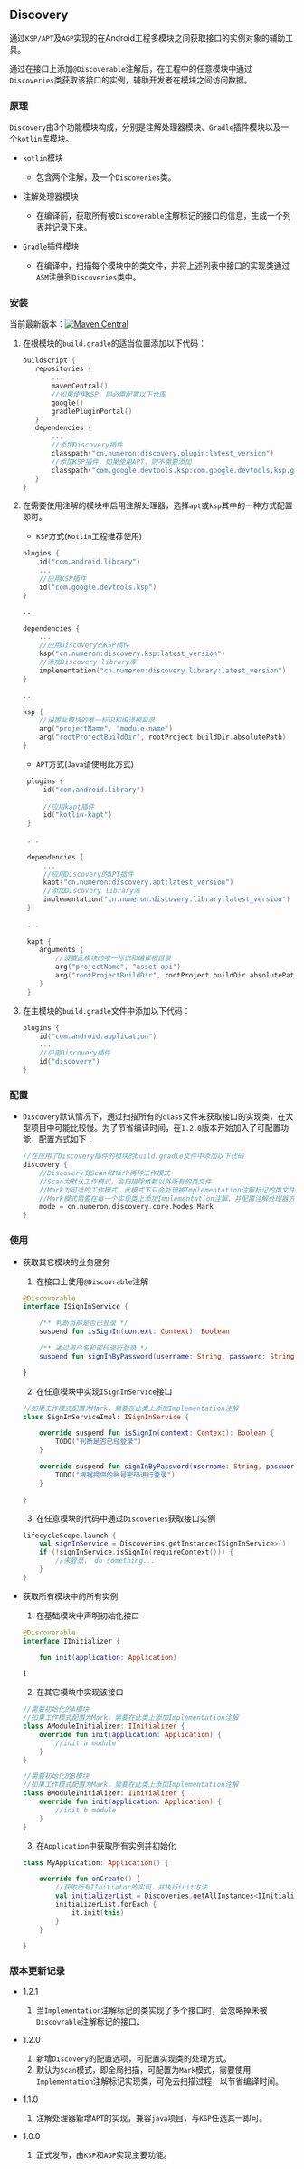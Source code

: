 ## Discovery

通过`KSP/APT`及`AGP`实现的在Android工程多模块之间获取接口的实例对象的辅助工具。

通过在接口上添加`@Discoverable`注解后，在工程中的任意模块中通过`Discoveries`类获取该接口的实例，辅助开发者在模块之间访问数据。

### 原理

`Discovery`由3个功能模块构成，分别是注解处理器模块、`Gradle`插件模块以及一个`kotlin`库模块。

- `kotlin`模块
    - 包含两个注解，及一个`Discoveries`类。

- 注解处理器模块
    - 在编译前，获取所有被`Discoverable`注解标记的接口的信息，生成一个列表并记录下来。

- `Gradle`插件模块
    - 在编译中，扫描每个模块中的类文件，并将上述列表中接口的实现类通过`ASM`注册到`Discoveries`类中。

### 安装

当前最新版本：[![Maven Central](https://maven-badges.herokuapp.com/maven-central/cn.numeron/discovery.core/badge.svg)](https://mvnrepository.com/artifact/cn.numeron)

1. 在根模块的`build.gradle`的适当位置添加以下代码：
    ```kotlin
    buildscript {
       repositories {
           ...
           mavenCentral()
           //如果使用KSP，则必需配置以下仓库
           google()
           gradlePluginPortal()
       }
       dependencies {
           ...
           //添加Discovery插件
           classpath("cn.numeron:discovery.plugin:latest_version")
           //添加KSP插件，如果使用APT，则不需要添加
           classpath("com.google.devtools.ksp:com.google.devtools.ksp.gradle.plugin:1.5.21-1.0.0-beta06")
       }
    }
   ```

2. 在需要使用注解的模块中启用注解处理器，选择`apt`或`ksp`其中的一种方式配置即可。
    - `KSP`方式(`Kotlin`工程推荐使用)
   ```kotlin
   plugins {
       id("com.android.library")
       ...
       //应用KSP插件
       id("com.google.devtools.ksp")
   }
   
   ...
   
   dependencies {
       ...
       //应用Discovery的KSP插件
       ksp("cn.numeron:discovery.ksp:latest_version")
       //添加Discovery library库
       implementation("cn.numeron:discovery.library:latest_version")
   }
   
   ...
   
   ksp {
       //设置此模块的唯一标识和编译根目录
       arg("projectName", "module-name")
       arg("rootProjectBuildDir", rootProject.buildDir.absolutePath)
   }
   ```
    * `APT`方式(`Java`请使用此方式)
    ```kotlin
     plugins {
         id("com.android.library")
         ...
         //应用kapt插件
         id("kotlin-kapt")
     }
     
     ...
     
     dependencies {
         ...
         //应用Discovery的APT插件
         kapt("cn.numeron:discovery.apt:latest_version")
         //添加Discovery library库
         implementation("cn.numeron:discovery.library:latest_version")
     }
     
     ...
     
     kapt {
        arguments {
            //设置此模块的唯一标识和编译根目录
            arg("projectName", "asset-api")
            arg("rootProjectBuildDir", rootProject.buildDir.absolutePath)
        }
     }
     ```

3. 在主模块的`build.gradle`文件中添加以下代码：
    ```kotlin
    plugins {
        id("com.android.application")
        ...
        //应用Discovery插件
        id("discovery")
   }
    ```

### 配置
- `Discovery`默认情况下，通过扫描所有的`class`文件来获取接口的实现类，在大型项目中可能比较慢。为了节省编译时间，在`1.2.0`版本开始加入了可配置功能，配置方式如下：
  
    ```kotlin
    //在应用了Discovery插件的模块的build.gradle文件中添加以下代码
    discovery {
        //Discovery有Scan和Mark两种工作模式
        //Scan为默认工作模式，会扫描除依赖以外所有的类文件
        //Mark为可选的工作模式，此模式下只会处理被Implementation注解标记的类文件
        //Mark模式需要在每一个实现类上添加Implementation注解，并配置注解处理器方可工作
        mode = cn.numeron.discovery.core.Modes.Mark
    }
    ```

### 使用

- 获取其它模块的业务服务

    1. 在接口上使用`@Discovrable`注解

    ```kotlin
    @Discoverable
    interface ISignInService {
    
        /** 判断当前是否已登录 */
        suspend fun isSignIn(context: Context): Boolean
    
        /** 通过用户名和密码进行登录 */
        suspend fun signInByPassword(username: String, password: String)
  
  }
    ```

    2. 在任意模块中实现`ISignInService`接口

    ```kotlin
    //如果工作模式配置为Mark，需要在此类上添加Implementation注解
    class SignInServiceImpl: ISignInService {
    
        override suspend fun isSignIn(context: Context): Boolean {
            TODO("判断是否已经登录")
        }
    
        override suspend fun signInByPassword(username: String, password: String) {
            TODO("根据提供的账号密码进行登录")
        }
    
    }
    ```

    3. 在任意模块的代码中通过`Discoveries`获取接口实例
    ```kotlin
    lifecycleScope.launch {
        val signInService = Discoveries.getInstance<ISignInService>()
        if (!signInService.isSignIn(requireContext())) {
            //未登录， do something...
        }
    }
    ```

- 获取所有模块中的所有实例

    1. 在基础模块中声明初始化接口

    ```kotlin
    @Discoverable
    interface IInitializer {
    
        fun init(application: Application)
    
    }
    ```

    2. 在其它模块中实现该接口

    ```kotlin
    //需要初始化的A模块
    //如果工作模式配置为Mark，需要在此类上添加Implementation注解
    class AModuleInitializer: IInitializer {
        override fun init(application: Application) {
            //init a module
        }
    }
    
    //需要初始化的B模块
    //如果工作模式配置为Mark，需要在此类上添加Implementation注解
    class BModuleInitializer: IInitializer {
        override fun init(application: Application) {
            //init b module
        }
    }
    ```

    3. 在`Application`中获取所有实例并初始化
    ```kotlin
    class MyApplication: Application() {
    
        override fun onCreate() {
            //获取所有IInitiator的实现，并执行init方法
            val initializerList = Discoveries.getAllInstances<IInitializer>()
            initializerList.forEach {
                it.init(this)
            }
        }
    
    }
    ```

### 版本更新记录

- 1.2.1
    1. 当`Implementation`注解标记的类实现了多个接口时，会忽略掉未被`Discovrable`注解标记的接口。

- 1.2.0
    1. 新增`Discovery`的配置选项，可配置实现类的处理方式。
    2. 默认为`Scan`模式，即全局扫描，可配置为`Mark`模式，需要使用`Implementation`注解标记实现类，可免去扫描过程，以节省编译时间。

- 1.1.0
    1. 注解处理器新增`APT`的实现，兼容`java`项目，与`KSP`任选其一即可。

- 1.0.0
    1. 正式发布，由`KSP`和`AGP`实现主要功能。